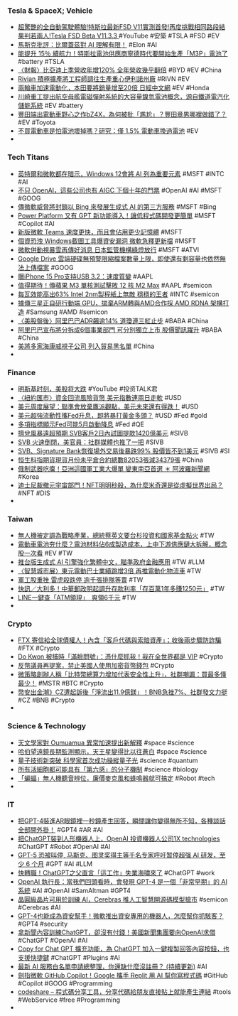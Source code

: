 ### Tesla & SpaceX; Vehicle
- [超驚艷的全自動駕駛體驗!特斯拉最新FSD V11實測首發!再度挑戰相同路段結果判若兩人!Tesla FSD Beta V11.3.3 ](https://www.youtube.com/watch?v=wj7H2WevGxI) #YouTube #安築 #TSLA #FSD #EV
- [馬斯克批評：比爾蓋茲對 AI 理解有限！](https://www.inside.com.tw/article/31161-musk-said-gates-understading-of-AI-is-limited) #Elon #AI
- [能提升 15％ 續航力！特斯拉電池供應商寧德時代要開始生產「M3P」電池了](https://www.ddcar.com.tw/article/34757) #battery #TSLA
- [〈財報〉比亞迪上季營收年增120% 全年營收幾乎翻倍](https://news.cnyes.com/news/id/5129891) #BYD #EV #China
- [Rivian 積極擴產將工程師調往生產重心伊利諾州廠](https://technews.tw/2023/03/27/rivian-moves-more-engineers-near-illinois-ev-factory-to-speed-up-output/) #RIVN #EV
- [兩輪車加速電動化，本田要將銷量增至20倍  日經中文網](https://zh.cn.nikkei.com/industry/icar/51808-2023-03-27-05-00-30.html) #EV #Honda
- [川崎重工提出航空母艦電磁彈射系統的大容量鎳氫電池概念，源自鐵道電汽化儲能系統](https://www.cool3c.com/article/191262) #EV #battery
- [豐田端出電動車野心之作bZ4X，為何被批「尷尬」？豐田章男哪裡做錯了？](https://www.bnext.com.tw/article/74617/eleccar-situation-akio-toyoda-) #EV #Toyota
- [不買電動車是怕電池壞掉嗎？研究：僅 1.5% 電動車換過電池](https://technews.tw/2023/03/28/ev-barely-replace-battery/) #EV
-
### Tech Titans
- [英特爾和微軟都在暗示，Windows 12會將 AI 列為重要元素](https://www.techbang.com/posts/104389-both-intel-and-microsoft-seem-to-be-hinting-at-the-arrival-of) #MSFT #INTC #AI
- [不只 OpenAI，這些公司也有 AIGC 下個十年的門票](https://technews.tw/2023/03/29/these-companies-are-also-developing-generative-ai/) #OpenAI #AI #MSFT #GOOG
- [傳微軟威脅將封鎖以 Bing 來發展生成式 AI 的第三方服務](https://www.kocpc.com.tw/archives/485897) #MSFT #Bing
- [Power Platform 又有 GPT 新功能導入！讓低程式碼開發更簡單](https://news.microsoft.com/zh-tw/features/power-platform-gpt/) #MSFT #Copilot #AI
- [新版微軟 Teams 速度更快，而且會佔用更少記憶體](https://chinese.engadget.com/microsofts-redesigned-teams-app-is-faster-and-less-of-a-memory-hog-083034635.html) #MSFT
- [個資恐洩 Windows截圖工具爆資安漏洞 微軟急釋更新檔](https://www.worldjournal.com/wj/story/122160/7061769) #MSFT
- [微軟併動視暴雪再傳好消息 日本監管機構綠燈放行](https://news.cnyes.com/news/id/5129772) #MSFT #ATVI
- [Google Drive 雲端硬碟無預警限縮檔案數量上限，即使還有剩容量也依然無法上傳檔案](https://www.kocpc.com.tw/archives/486165) #GOOG
- [曝iPhone 15 Pro支持USB 3.2：速度質變](https://news.xfastest.com/apple/125771/iphone-15pro/) #AAPL
- [值得期待！傳蘋果 M3 單核測試擊敗 12 核 M2 Max](https://technews.tw/2023/03/29/apple-m3/) #AAPL #semicon
- [每瓦效能高出63% Intel 2nm製程紙上無敵 穩穩的王者](https://news.xfastest.com/intel/125578/intel-20a-18a-2/) #INTC #semicon
- [據傳三星正自研行動端 GPU，拋棄ARM轉與AMD合作採 AMD RDNA 架構打造](https://www.techbang.com/posts/104961-it-is-reported-that-samsung-is-developing-its-own-mobile-gpu) #Samsung #AMD #semicon
- [〈美股盤後〉阿里巴巴ADR飆逾14% 道瓊連三紅止步](https://m.cnyes.com/news/id/5129857) #BABA #China
- [阿里巴巴宣布將分拆成6個事業部門 可分別獨立上市 股價聞訊躍升](https://news.cnyes.com/news/id/5129639) #BABA #China
- [美將多家海康威視子公司 列入貿易黑名單](https://m.cnyes.com/news/id/5130189) #China
-
### Finance
- [明斯基时刻，美股将大跌](https://www.youtube.com/watch?v=pVcEEDAt2uI) #YouTube #投资TALK君
- [〈紐約匯市〉資金回流風險貨幣 美元指數連兩日走軟](https://m.cnyes.com/news/id/5130172) #USD
- [美元周度展望：聯準會放棄鷹派觀點，美元未來還有得跌！](https://www.dailyfxasia.com/cn/outlook/20230327-4696.html) #USD
- [美元超強流動性攜Fed升息，即將暴打黃金多頭？](https://www.dailyfxasia.com/cn/cmarkets/20230328-23531.html) #USD #Fed #gold
- [多項指標顯示Fed可能5月啟動降息](https://m.cnyes.com/news/id/5129858) #Fed #QE
- [擠兌風暴遠超預期 SVB客戶2日內試圖提款1420億美元](https://m.cnyes.com/news/id/5130169) #SIVB
- [SVB 火速倒閉，美官員：社群媒體也推了一把](https://technews.tw/2023/03/29/regulators-blame-social-media-for-svbs-rapid-collapse-complete-game-changer/) #SIVB
- [SVB、Signature Bank恢復場外交易後暴跌99% 股價皆不到1美元](https://m.cnyes.com/news/id/5130268) #SIVB #SI
- [恒生科指期貨現貨月份未平倉合約總數82053張減34379張](https://m.cnyes.com/news/id/5130321) #China
- [俄制武器吃癟！亞洲這國軍工業大爆單 變東南亞首選 ＊ 阿波羅新聞網](https://tw.aboluowang.com/2023/0327/1882331.html) #Korea
- [迪士尼裁撤元宇宙部門！NFT明明秒殺，為什麼米奇還是從虛擬世界出局？](https://www.bnext.com.tw/article/74626/disney-eliminates-its-metaverse-division) #NFT #DIS
-
### Taiwan
- [無人機被定調為戰略產業，總統蔡英文要台杉投資和國家基金點火](https://technews.tw/2023/03/27/president-tsai-promote-drones-as-national-strategic-industry/) #TW
- [電動車電池夯什麼？電池材料佔6成製造成本，上中下游供應鏈大拆解，概念股一次看](https://www.sinotrade.com.tw/richclub/industry/電動車電池夯什麼-電池材料佔6成製造成本-上中下游供應鏈大拆解-概念股一次看-640ac1b3cdf0af3904001d35) #EV #TW
- [推台版生成式 AI 引擎強化繁體中文，瞄準政府金融應用](https://technews.tw/2023/03/28/taiwan-ai-chatgpt-financial-application/) #TW #LLM
- [〈智慧城市展〉東元電動巴士業績跳增3倍 再推電動化物流車](https://news.cnyes.com/news/id/5129372) #TW
- [軍工股重挫 雷虎殺跌停 逾千張排隊等賣](https://ctee.com.tw/news/stocks/833804.html) #TW
- [快訊／大利多！中華郵政明起調升存款利率「存百萬1年多賺1250元」](https://today.line.me/tw/v2/article/NvQP9lG) #TW
- [LINE一鍵查「ATM領現」　爽領6千元](https://today.line.me/tw/v2/article/8nZP1KK) #TW
-
### Crypto
- [FTX 寄信給全球債權人！內含「客戶代碼與索賠資產」；收後兩步驟防詐騙](https://www.blocktempo.com/ftx-sends-letter-to-creditor-that-you-have-been-listed-for-claim/) #FTX #Crypto
- [Do Kwon 被捕時「滿臉問號」：憑什麼抓我！我在全世界都是 VIP](https://www.blocktempo.com/do-kwon-says-hes-used-to-vip-treatment/) #Crypto
- [反幣議員再提案，禁止美國人使用加密貨幣錢包](https://finance.technews.tw/2023/03/29/senator-want-ban-digital-wallet/) #Crypto
- [微策略創辦人稱「比特幣總算力增加代表安全性上升」，社群嘲諷：買最多懂最少！](https://abmedia.io/the-debate-over-bitcoin-energy-consumption) #MSTR #BTC #Crypto
- [幣安出金潮》CZ遭起訴後「淨流出11.9億鎂」！BNB急挫7%、社群發文力挺](https://www.blocktempo.com/community-supports-cz-and-continues-to-believe-in-binance-bnb-decline/) #CZ #BNB #Crypto
-
### Science & Technology
- [天文學家對 Oumuamua 異常加速提出新解釋](https://technews.tw/2023/03/28/astronomers-offer-new-explanation-for-interstellar-object-oumuamuas-unusual-acceleration/) #space #science
- [哈伯望遠鏡長期監測顯示，天王星變得比以往蒼白](https://technews.tw/2023/03/28/uranus-hubble-telescope/) #space #science
- [量子技術新突破 科學家首次成功操縱量子光](https://www.epochtimes.com/b5/23/3/28/n13959918.htm) #science #quantum
- [所有活細胞都可能具有「第六感」的分子機制](https://tomorrowsci.com/environment/所有活細胞都可能具有「第六感」的分子機制/) #science #biology
- [「蝙蝠」無人機聽音辨位，廉價麥克風和蜂鳴器就可搞定](https://www.techbang.com/posts/104990-bat-drone-microphones) #Robot #tech
-
### IT
- [把GPT-4裝進AR眼鏡裡一秒鐘產生回答，瞬間讓你變得無所不知，各種談話全部開外掛！](https://www.techbang.com/posts/105031-gpt4-glasses-plugged-in) #GPT4 #AR #AI
- [把ChatGPT裝到人形機器人上，OpenAI 投資機器人公司1X technologies](https://www.techbang.com/posts/105030-chatgpt-humanoid-robots-opena) #ChatGPT #Robot #OpenAI #AI
- [GPT-5 恐被叫停, 马斯克、图灵奖得主等千名专家呼吁暂停超强 AI 研发，至少 6 个月](https://m.ithome.com/html/683053.htm) #GPT #AI #LLM
- [快轉職！ChatGPT之父直言「這工作」失業海嘯來了](https://today.line.me/tw/v2/article/BEPk3G0) #ChatGPT #work
- [OpenAI 執行長：當我們回頭看時，會發現 GPT-4 是一個「非常早期」的 AI 系統](https://buzzorange.com/techorange/2023/03/28/sam-altman-the-future-of-ai/) #AI #OpenAI #SamAltman #GPT4
- [晶圓級晶片可用於訓練 AI，Cerebras 推人工智慧開源碼模型搶市](https://technews.tw/2023/03/29/cerebras-pushes-the-open-code-model-of-artificial-intelligence-to-grab-the-market/) #semicon #Cerebras #AI
- [GPT-4也能成為資安幫手！微軟推出資安專用的機器人，怎麼幫你抓駭客？](https://www.bnext.com.tw/article/74629/microsoft-ai-net-secure) #GPT4 #security
- [拿新聞內容訓練ChatGPT，卻沒有付錢！美國新聞集團要向OpenAI求償](https://www.bnext.com.tw/article/74613/openai-inf-right-court) #ChatGPT #OpenAI #AI
- [Copy for Chat GPT 擴充功能，為 ChatGPT 加入一鍵複製回答內容按鈕，也支援快捷鍵](https://www.kocpc.com.tw/archives/486101) #ChatGPT #Plugins #AI
- [最新 AI 服務白名單申請總整理，你還缺什麼沒註冊？ (持續更新)](https://www.soft4fun.net/tech/ai/ai-service-waitlist.htm) #AI
- [劍指微軟 GitHub Copilot！Google 攜手 Replit 用 AI 幫你寫程式碼](https://www.inside.com.tw/article/31173-replit-and-google-cloud-partner-to-advance-generative-ai) #GitHub #Copilot #GOOG #Programming
- [codeshare – 程式碼分享工具，分享代碼給朋友直接貼上就能產生連結](https://steachs.com/archives/62347) #tools #WebService #free #Programming
-